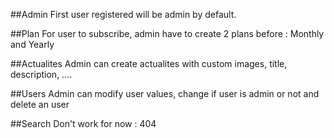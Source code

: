 ##Admin
First user registered will be admin by default.

##Plan
For user to subscribe, admin have to create 2 plans before : Monthly and Yearly

##Actualites
Admin can create actualites with custom images, title, description, ....

##Users
Admin can modify user values, change if user is admin or not and delete an user

##Search
Don't work for now : 404
